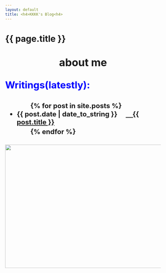 ```yaml
---
layout: default
title: <h4>KKKK's Blog<h4>
---
```

<h1>{{ page.title }}<h1>

<p style="font-size:34px;" align="center">about me</p>
<p style="font-size:31px;color:blue;">Writings(latestly):</p>
<ul style="font-size:22px;">
　　{% for post in site.posts %}
　　　　<li>{{ post.date | date_to_string }} &emsp;<a href="{{ site.baseurl }}{{ post.url }}">&emsp;{{ post.title }}</a></li>
　　{% endfor %}
</ul>

<a href="https://sm.ms/image/ScnTpqQCoKe2LiM" target="_blank"><img src="https://i.loli.net/2019/08/31/ScnTpqQCoKe2LiM.jpg" height="400" width="1000"></a>